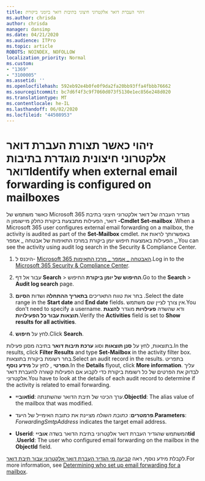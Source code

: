 ```yaml
---
title: זיהוי העברת דואר אלקטרוני חיצוני בתיבות דואר ביומני ביקורת
ms.author: chrisda
author: chrisda
manager: dansimp
ms.date: 04/21/2020
ms.audience: ITPro
ms.topic: article
ROBOTS: NOINDEX, NOFOLLOW
localization_priority: Normal
ms.custom:
- "1369"
- "3100005"
ms.assetid: ''
ms.openlocfilehash: 592eb92e4b0fe0f9da2fa20bb93ffa4fbbb76662
ms.sourcegitcommit: bc7d6f4f3c9f7060d073f5130e1ec856e248d020
ms.translationtype: MT
ms.contentlocale: he-IL
ms.lasthandoff: 06/02/2020
ms.locfileid: "44508953"
---
```

# <a name="identify-when-external-email-forwarding-is-configured-on-mailboxes"></a><span data-ttu-id="67783-102">זיהוי כאשר תצורת העברת דואר אלקטרוני חיצונית מוגדרת בתיבות דואר</span><span class="sxs-lookup"><span data-stu-id="67783-102">Identify when external email forwarding is configured on mailboxes</span></span>

<span data-ttu-id="67783-103">כאשר משתמש של Microsoft 365 מגדיר העברה של דואר אלקטרוני חיצוני בתיבת דואר, הפעילות מתבצעת ביקורת כחלק מיישומון ה **-Cmdlet Set-mailbox** .</span><span class="sxs-lookup"><span data-stu-id="67783-103">When a Microsoft 365 user configures external email forwarding on a mailbox, the activity is audited as part of the **Set-Mailbox** cmdlet.</span></span> <span data-ttu-id="67783-104">באפשרותך לראות את הפעילות באמצעות חיפוש יומן ביקורת במרכז התאימות של אבטחה _ אמפר _.</span><span class="sxs-lookup"><span data-stu-id="67783-104">You can see the activity using audit log search in the Security & Compliance Center.</span></span>

1. <span data-ttu-id="67783-105">היכנס ל- [Microsoft 365 האבטחה _ אמפר _ מרכז התאימות](https://protection.office.com/).</span><span class="sxs-lookup"><span data-stu-id="67783-105">Log in to the [Microsoft 365 Security & Compliance Center](https://protection.office.com/).</span></span>

2. <span data-ttu-id="67783-106">עבור אל דף **Search**  >  **החיפוש של יומן ביקורת** החיפוש.</span><span class="sxs-lookup"><span data-stu-id="67783-106">Go to the **Search** > **Audit log search** page.</span></span>

3. <span data-ttu-id="67783-107">בחר את טווח התאריכים **בתאריך ההתחלה** ושדות **הסיום** .</span><span class="sxs-lookup"><span data-stu-id="67783-107">Select the date range in the **Start date** and **End date** fields.</span></span> <span data-ttu-id="67783-108">אין צורך לציין שם משתמש.</span><span class="sxs-lookup"><span data-stu-id="67783-108">You don't need to specify a username.</span></span> <span data-ttu-id="67783-109">ודא שהשדה **פעילויות** מוגדר **להצגת תוצאות עבור כל הפעילויות**.</span><span class="sxs-lookup"><span data-stu-id="67783-109">Verify the **Activities** field is set to **Show results for all activities**.</span></span>

4. <span data-ttu-id="67783-110">לחץ על **חיפוש**.</span><span class="sxs-lookup"><span data-stu-id="67783-110">Click **Search**.</span></span>

<span data-ttu-id="67783-111">בתוצאות, לחץ על **סנן תוצאות** וסוג **ערכת תיבות דואר** בתיבה מסנן פעילות.</span><span class="sxs-lookup"><span data-stu-id="67783-111">In the results, click **Filter Results** and type **Set-Mailbox** in the activity filter box.</span></span> <span data-ttu-id="67783-112">בחר רשומת ביקורת בתוצאות.</span><span class="sxs-lookup"><span data-stu-id="67783-112">Select an audit record in the results.</span></span> <span data-ttu-id="67783-113">בתפריט **הפרטי** , לחץ על **מידע נוסף**.</span><span class="sxs-lookup"><span data-stu-id="67783-113">In the **Details** flyout, click **More information**.</span></span> <span data-ttu-id="67783-114">עליך לבדוק את הפרטים של כל רשומת ביקורת כדי לקבוע אם הפעילות קשורה להעברת דואר אלקטרוני.</span><span class="sxs-lookup"><span data-stu-id="67783-114">You have to look at the details of each audit record to determine if the activity is related to email forwarding.</span></span>

- <span data-ttu-id="67783-115">**אובייtid**: ערך הכינוי של תיבת הדואר שהשתנתה.</span><span class="sxs-lookup"><span data-stu-id="67783-115">**ObjectId**: The alias value of the mailbox that was modified.</span></span>

- <span data-ttu-id="67783-116">**פרמטרים**: _כתובת השולח_ מציינת את כתובת האימייל של היעד.</span><span class="sxs-lookup"><span data-stu-id="67783-116">**Parameters**: _ForwardingSmtpAddress_ indicates the target email address.</span></span>

- <span data-ttu-id="67783-117">**Userid**: המשתמש שהגדיר העברת דואר אלקטרוני בתיבת הדואר בשדה **אובייtid** .</span><span class="sxs-lookup"><span data-stu-id="67783-117">**UserId**: The user who configured email forwarding on the mailbox in the **ObjectId** field.</span></span>

<span data-ttu-id="67783-118">לקבלת מידע נוסף, ראה [קביעה מי הגדיר העברת דואר אלקטרוני עבור תיבת דואר](https://docs.microsoft.com/microsoft-365/compliance/auditing-troubleshooting-scenarios#determine-who-set-up-email-forwarding-for-a-mailbox).</span><span class="sxs-lookup"><span data-stu-id="67783-118">For more information, see [Determining who set up email forwarding for a mailbox](https://docs.microsoft.com/microsoft-365/compliance/auditing-troubleshooting-scenarios#determine-who-set-up-email-forwarding-for-a-mailbox).</span></span>
